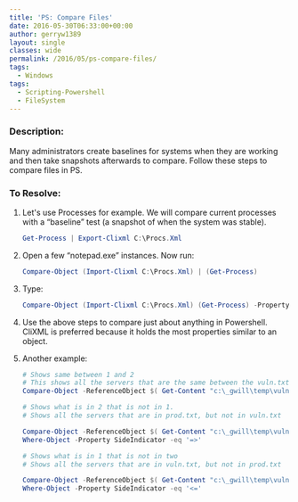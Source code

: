 ```yaml
---
title: 'PS: Compare Files'
date: 2016-05-30T06:33:00+00:00
author: gerryw1389
layout: single
classes: wide
permalink: /2016/05/ps-compare-files/
tags:
  - Windows
tags:
  - Scripting-Powershell
  - FileSystem
---
```

<!--more-->

### Description:

Many administrators create baselines for systems when they are working and then take snapshots afterwards to compare. Follow these steps to compare files in PS.

### To Resolve:

1. Let's use Processes for example. We will compare current processes with a &#8220;baseline&#8221; test (a snapshot of when the system was stable).

   ```powershell
   Get-Process | Export-Clixml C:\Procs.Xml
   ```

2. Open a few &#8220;notepad.exe&#8221; instances. Now run:

   ```powershell
   Compare-Object (Import-Clixml C:\Procs.Xml) | (Get-Process)
   ```

3. Type:

   ```powershell
   Compare-Object (Import-Clixml C:\Procs.Xml) (Get-Process) -Property Name
   ```

4. Use the above steps to compare just about anything in Powershell. CliXML is preferred because it holds the most properties similar to an object.

5. Another example:

   ```powershell
   # Shows same between 1 and 2  
   # This shows all the servers that are the same between the vuln.txt and prod.txt.  
   Compare-Object -ReferenceObject $( Get-Content "c:\_gwill\temp\vuln.txt" ) -DifferenceObject $( Get-Content "c:\_gwill\temp\prod.txt" ) -IncludeEqual -ExcludeDifferent

   # Shows what is in 2 that is not in 1.  
   # Shows all the servers that are in prod.txt, but not in vuln.txt

   Compare-Object -ReferenceObject $( Get-Content "c:\_gwill\temp\vuln.txt" ) -DifferenceObject $( Get-Content "c:\_gwill\temp\prod.txt" ) |
   Where-Object -Property SideIndicator -eq '=>'

   # Shows what is in 1 that is not in two  
   # Shows all the servers that are in vuln.txt, but not in prod.txt

   Compare-Object -ReferenceObject $( Get-Content "c:\_gwill\temp\vuln.txt" ) -DifferenceObject $( Get-Content "c:\_gwill\temp\prod.txt" ) |
   Where-Object -Property SideIndicator -eq '<='
   ```